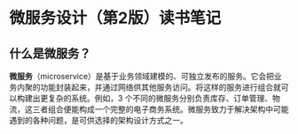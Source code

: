 # 微服务设计（第2版）读书笔记

## 什么是微服务？

**微服务**（microservice）是基于业务领域建模的、可独立发布的服务。它会把业务内聚的功能封装起来，并通过网络供其他服务访问。将这样的服务进行组合就可以构建出更复杂的系统。例如，3 个不同的微服务分别负责库存、订单管理、物流，这三者组合便能构成一个完整的电子商务系统。微服务致力于解决架构中可能遇到的各种问题，是可供选择的架构设计方式之一。

 